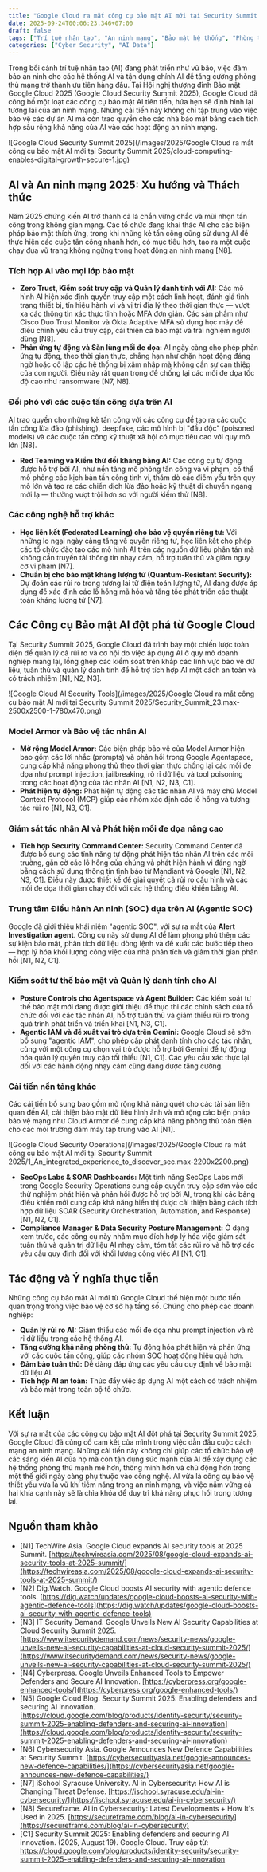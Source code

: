 ```yaml
---
title: "Google Cloud ra mắt công cụ bảo mật AI mới tại Security Summit 2025: Cuộc cách mạng trong phòng thủ mạng"
date: 2025-09-24T00:06:23.346+07:00
draft: false
tags: ["Trí tuệ nhân tạo", "An ninh mạng", "Bảo mật hệ thống", "Phòng thủ mạng", "Giám sát bảo mật", "Tấn công mạng", "Quản lý rủi ro", "Học máy", "SOC", "Hạ tầng đám mây"]
categories: ["Cyber Security", "AI Data"]
---
```


Trong bối cảnh trí tuệ nhân tạo (AI) đang phát triển như vũ bão, việc đảm bảo an ninh cho các hệ thống AI và tận dụng chính AI để tăng cường phòng thủ mạng trở thành ưu tiên hàng đầu. Tại Hội nghị thượng đỉnh Bảo mật Google Cloud 2025 (Google Cloud Security Summit 2025), Google Cloud đã công bố một loạt các công cụ bảo mật AI tiên tiến, hứa hẹn sẽ định hình lại tương lai của an ninh mạng. Những cải tiến này không chỉ tập trung vào việc bảo vệ các dự án AI mà còn trao quyền cho các nhà bảo mật bằng cách tích hợp sâu rộng khả năng của AI vào các hoạt động an ninh mạng.

![Google Cloud Security Summit 2025](/images/2025/Google Cloud ra mắt công cụ bảo mật AI mới tại Security Summit 2025/cloud-computing-enables-digital-growth-secure-1.jpg)

## AI và An ninh mạng 2025: Xu hướng và Thách thức

Năm 2025 chứng kiến AI trở thành cả lá chắn vững chắc và mũi nhọn tấn công trong không gian mạng. Các tổ chức đang khai thác AI cho các biện pháp bảo mật thích ứng, trong khi những kẻ tấn công cũng sử dụng AI để thực hiện các cuộc tấn công nhanh hơn, có mục tiêu hơn, tạo ra một cuộc chạy đua vũ trang không ngừng trong hoạt động an ninh mạng [N8].

### Tích hợp AI vào mọi lớp bảo mật

*   **Zero Trust, Kiểm soát truy cập và Quản lý danh tính với AI:** Các mô hình AI hiện xác định quyền truy cập một cách linh hoạt, đánh giá tình trạng thiết bị, tín hiệu hành vi và vị trí địa lý theo thời gian thực — vượt xa các thông tin xác thực tĩnh hoặc MFA đơn giản. Các sản phẩm như Cisco Duo Trust Monitor và Okta Adaptive MFA sử dụng học máy để điều chỉnh yêu cầu truy cập, cải thiện cả bảo mật và trải nghiệm người dùng [N8].
*   **Phản ứng tự động và Săn lùng mối đe dọa:** AI ngày càng cho phép phản ứng tự động, theo thời gian thực, chẳng hạn như chặn hoạt động đáng ngờ hoặc cô lập các hệ thống bị xâm nhập mà không cần sự can thiệp của con người. Điều này rất quan trọng để chống lại các mối đe dọa tốc độ cao như ransomware [N7, N8].

### Đối phó với các cuộc tấn công dựa trên AI

AI trao quyền cho những kẻ tấn công với các công cụ để tạo ra các cuộc tấn công lừa đảo (phishing), deepfake, các mô hình bị "đầu độc" (poisoned models) và các cuộc tấn công kỹ thuật xã hội có mục tiêu cao với quy mô lớn [N8].

*   **Red Teaming và Kiểm thử đối kháng bằng AI:** Các công cụ tự động được hỗ trợ bởi AI, như nền tảng mô phỏng tấn công và vi phạm, có thể mô phỏng các kịch bản tấn công tinh vi, thăm dò các điểm yếu trên quy mô lớn và tạo ra các chiến dịch lừa đảo hoặc kỹ thuật di chuyển ngang mới lạ — thường vượt trội hơn so với người kiểm thử [N8].

### Các công nghệ hỗ trợ khác

*   **Học liên kết (Federated Learning) cho bảo vệ quyền riêng tư:** Với những lo ngại ngày càng tăng về quyền riêng tư, học liên kết cho phép các tổ chức đào tạo các mô hình AI trên các nguồn dữ liệu phân tán mà không cần truyền tải thông tin nhạy cảm, hỗ trợ tuân thủ và giảm nguy cơ vi phạm [N7].
*   **Chuẩn bị cho bảo mật kháng lượng tử (Quantum-Resistant Security):** Dự đoán các rủi ro trong tương lai từ điện toán lượng tử, AI đang được áp dụng để xác định các lỗ hổng mã hóa và tăng tốc phát triển các thuật toán kháng lượng tử [N7].

## Các Công cụ Bảo mật AI đột phá từ Google Cloud

Tại Security Summit 2025, Google Cloud đã trình bày một chiến lược toàn diện để quản lý cả rủi ro và cơ hội do việc áp dụng AI ở quy mô doanh nghiệp mang lại, lồng ghép các kiểm soát trên khắp các lĩnh vực bảo vệ dữ liệu, tuân thủ và quản lý danh tính để hỗ trợ tích hợp AI một cách an toàn và có trách nhiệm [N1, N2, N3].

![Google Cloud AI Security Tools](/images/2025/Google Cloud ra mắt công cụ bảo mật AI mới tại Security Summit 2025/Security_Summit_23.max-2500x2500-1-780x470.png)

### Model Armor và Bảo vệ tác nhân AI

*   **Mở rộng Model Armor:** Các biện pháp bảo vệ của Model Armor hiện bao gồm các lời nhắc (prompts) và phản hồi trong Google Agentspace, cung cấp khả năng phòng thủ theo thời gian thực chống lại các mối đe dọa như prompt injection, jailbreaking, rò rỉ dữ liệu và tool poisoning trong các hoạt động của tác nhân AI [N1, N2, N3, C1].
*   **Phát hiện tự động:** Phát hiện tự động các tác nhân AI và máy chủ Model Context Protocol (MCP) giúp các nhóm xác định các lỗ hổng và tương tác rủi ro [N1, N3, C1].

### Giám sát tác nhân AI và Phát hiện mối đe dọa nâng cao

*   **Tích hợp Security Command Center:** Security Command Center đã được bổ sung các tính năng tự động phát hiện tác nhân AI trên các môi trường, gắn cờ các lỗ hổng của chúng và phát hiện hành vi đáng ngờ bằng cách sử dụng thông tin tình báo từ Mandiant và Google [N1, N2, N3, C1]. Điều này được thiết kế để giải quyết cả rủi ro cấu hình và các mối đe dọa thời gian chạy đối với các hệ thống điều khiển bằng AI.

### Trung tâm Điều hành An ninh (SOC) dựa trên AI (Agentic SOC)

Google đã giới thiệu khái niệm "agentic SOC", với sự ra mắt của **Alert Investigation agent**. Công cụ này sử dụng AI để làm phong phú thêm các sự kiện bảo mật, phân tích dữ liệu dòng lệnh và đề xuất các bước tiếp theo — hợp lý hóa khối lượng công việc của nhà phân tích và giảm thời gian phản hồi [N1, N2, C1].

### Kiểm soát tư thế bảo mật và Quản lý danh tính cho AI

*   **Posture Controls cho Agentspace và Agent Builder:** Các kiểm soát tư thế bảo mật mới đang được giới thiệu để thực thi các chính sách của tổ chức đối với các tác nhân AI, hỗ trợ tuân thủ và giảm thiểu rủi ro trong quá trình phát triển và triển khai [N1, N3, C1].
*   **Agentic IAM và đề xuất vai trò dựa trên Gemini:** Google Cloud sẽ sớm bổ sung "agentic IAM", cho phép cấp phát danh tính cho các tác nhân, cùng với một công cụ chọn vai trò được hỗ trợ bởi Gemini để tự động hóa quản lý quyền truy cập tối thiểu [N1, C1]. Các yêu cầu xác thực lại đối với các hành động nhạy cảm cũng đang được tăng cường.

### Cải tiến nền tảng khác

Các cải tiến bổ sung bao gồm mở rộng khả năng quét cho các tài sản liên quan đến AI, cải thiện bảo mật dữ liệu hình ảnh và mở rộng các biện pháp bảo vệ mạng như Cloud Armor để cung cấp khả năng phòng thủ toàn diện cho các môi trường đám mây tập trung vào AI [N1].

![Google Cloud Security Operations](/images/2025/Google Cloud ra mắt công cụ bảo mật AI mới tại Security Summit 2025/1_An_integrated_experience_to_discover_sec.max-2200x2200.png)

*   **SecOps Labs & SOAR Dashboards:** Một tính năng SecOps Labs mới trong Google Security Operations cung cấp quyền truy cập sớm vào các thử nghiệm phát hiện và phản hồi được hỗ trợ bởi AI, trong khi các bảng điều khiển mới cung cấp khả năng hiển thị được cải thiện bằng cách tích hợp dữ liệu SOAR (Security Orchestration, Automation, and Response) [N1, N2, C1].
*   **Compliance Manager & Data Security Posture Management:** Ở dạng xem trước, các công cụ này nhằm mục đích hợp lý hóa việc giám sát tuân thủ và quản trị dữ liệu AI nhạy cảm, tóm tắt các rủi ro và hỗ trợ các yêu cầu quy định đối với khối lượng công việc AI [N1, C1].

## Tác động và Ý nghĩa thực tiễn

Những công cụ bảo mật AI mới từ Google Cloud thể hiện một bước tiến quan trọng trong việc bảo vệ cơ sở hạ tầng số. Chúng cho phép các doanh nghiệp:

*   **Quản lý rủi ro AI:** Giảm thiểu các mối đe dọa như prompt injection và rò rỉ dữ liệu trong các hệ thống AI.
*   **Tăng cường khả năng phòng thủ:** Tự động hóa phát hiện và phản ứng với các cuộc tấn công, giúp các nhóm SOC hoạt động hiệu quả hơn.
*   **Đảm bảo tuân thủ:** Dễ dàng đáp ứng các yêu cầu quy định về bảo mật dữ liệu AI.
*   **Tích hợp AI an toàn:** Thúc đẩy việc áp dụng AI một cách có trách nhiệm và bảo mật trong toàn bộ tổ chức.

## Kết luận

Với sự ra mắt của các công cụ bảo mật AI đột phá tại Security Summit 2025, Google Cloud đã củng cố cam kết của mình trong việc dẫn đầu cuộc cách mạng an ninh mạng. Những cải tiến này không chỉ giúp các tổ chức bảo vệ các sáng kiến AI của họ mà còn tận dụng sức mạnh của AI để xây dựng các hệ thống phòng thủ mạnh mẽ hơn, thông minh hơn và chủ động hơn trong một thế giới ngày càng phụ thuộc vào công nghệ. AI vừa là công cụ bảo vệ thiết yếu vừa là vũ khí tiềm năng trong an ninh mạng, và việc nắm vững cả hai khía cạnh này sẽ là chìa khóa để duy trì khả năng phục hồi trong tương lai.

## Nguồn tham khảo

*   [N1] TechWire Asia. Google Cloud expands AI security tools at 2025 Summit. [https://techwireasia.com/2025/08/google-cloud-expands-ai-security-tools-at-2025-summit/](https://techwireasia.com/2025/08/google-cloud-expands-ai-security-tools-at-2025-summit/)
*   [N2] Dig.Watch. Google Cloud boosts AI security with agentic defence tools. [https://dig.watch/updates/google-cloud-boosts-ai-security-with-agentic-defence-tools](https://dig.watch/updates/google-cloud-boosts-ai-security-with-agentic-defence-tools)
*   [N3] IT Security Demand. Google Unveils New AI Security Capabilities at Cloud Security Summit 2025. [https://www.itsecuritydemand.com/news/security-news/google-unveils-new-ai-security-capabilities-at-cloud-security-summit-2025/](https://www.itsecuritydemand.com/news/security-news/google-unveils-new-ai-security-capabilities-at-cloud-security-summit-2025/)
*   [N4] Cyberpress. Google Unveils Enhanced Tools to Empower Defenders and Secure AI Innovation. [https://cyberpress.org/google-enhanced-tools/](https://cyberpress.org/google-enhanced-tools/)
*   [N5] Google Cloud Blog. Security Summit 2025: Enabling defenders and securing AI innovation. [https://cloud.google.com/blog/products/identity-security/security-summit-2025-enabling-defenders-and-securing-ai-innovation](https://cloud.google.com/blog/products/identity-security/security-summit-2025-enabling-defenders-and-securing-ai-innovation)
*   [N6] Cybersecurity Asia. Google Announces New Defence Capabilities at Security Summit. [https://cybersecurityasia.net/google-announces-new-defence-capabilities/](https://cybersecurityasia.net/google-announces-new-defence-capabilities/)
*   [N7] iSchool Syracuse University. AI in Cybersecurity: How AI is Changing Threat Defense. [https://ischool.syracuse.edu/ai-in-cybersecurity/](https://ischool.syracuse.edu/ai-in-cybersecurity/)
*   [N8] Secureframe. AI in Cybersecurity: Latest Developments + How It's Used in 2025. [https://secureframe.com/blog/ai-in-cybersecurity](https://secureframe.com/blog/ai-in-cybersecurity)
*   [C1] Security Summit 2025: Enabling defenders and securing AI innovation. (2025, August 19). Google Cloud. Truy cập từ: https://cloud.google.com/blog/products/identity-security/security-summit-2025-enabling-defenders-and-securing-ai-innovation
